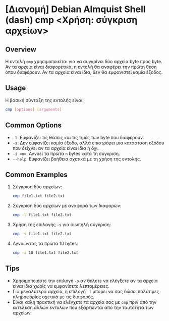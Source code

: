 # [Διανομή] Debian Almquist Shell (dash) cmp <Χρήση: σύγκριση αρχείων>

## Overview
Η εντολή `cmp` χρησιμοποιείται για να συγκρίνει δύο αρχεία byte προς byte. Αν τα αρχεία είναι διαφορετικά, η εντολή θα αναφέρει την πρώτη θέση όπου διαφέρουν. Αν τα αρχεία είναι ίδια, δεν θα εμφανιστεί καμία έξοδος.

## Usage
Η βασική σύνταξη της εντολής είναι:

```bash
cmp [options] [arguments]
```

## Common Options
- `-l`: Εμφανίζει τις θέσεις και τις τιμές των byte που διαφέρουν.
- `-s`: Δεν εμφανίζει καμία έξοδο, αλλά επιστρέφει μια κατάσταση εξόδου που δείχνει αν τα αρχεία είναι ίδια ή όχι.
- `-i <n>`: Αγνοεί τα πρώτα `n` bytes κατά τη σύγκριση.
- `--help`: Εμφανίζει βοήθεια σχετικά με τη χρήση της εντολής.

## Common Examples
1. Σύγκριση δύο αρχείων:
   ```bash
   cmp file1.txt file2.txt
   ```

2. Σύγκριση δύο αρχείων με αναφορά των διαφορών:
   ```bash
   cmp -l file1.txt file2.txt
   ```

3. Χρήση της επιλογής `-s` για σιωπηλή σύγκριση:
   ```bash
   cmp -s file1.txt file2.txt
   ```

4. Αγνοώντας τα πρώτα 10 bytes:
   ```bash
   cmp -i 10 file1.txt file2.txt
   ```

## Tips
- Χρησιμοποιήστε την επιλογή `-s` αν θέλετε να ελέγξετε αν τα αρχεία είναι ίδια χωρίς να εμφανίσετε λεπτομέρειες.
- Για μεγαλύτερα αρχεία, η επιλογή `-l` μπορεί να σας δώσει πολύτιμες πληροφορίες σχετικά με τις διαφορές.
- Είναι καλή πρακτική να ελέγχετε τα αρχεία σας με `cmp` πριν από την εκτέλεση άλλων εντολών που εξαρτώνται από την ταυτότητα των αρχείων.